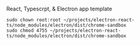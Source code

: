 React, Typescrpt, & Electron app template

```
sudo chown root:root ~/projects/electron-react-ts/node_modules/electron/dist/chrome-sandbox
sudo chmod 4755 ~/projects/electron-react-ts/node_modules/electron/dist/chrome-sandbox
```

